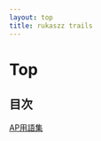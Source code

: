 ```yaml
---
layout: top
title: rukaszz trails
---
```


# Top

## 目次

[AP用語集](https://rukaszz.github.io/test_public/AP/AITEE_terms.md)